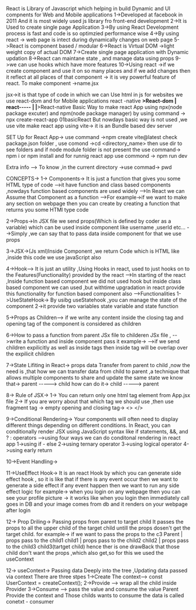 React is Library of Javascript which helping in build Dynamic  and UI compnents for Web and Mobile applications
    1->Developed at facebook in 2011 
    And it is most widely used js library fro front-end development
    2->It is Used to create single page Application
    3->By using React Development process is fast and code is so optimzied performance wise
    4->By using react -> web page is intect during dynamically changes on web page
    5->React is component based / modular
    6->React is Virtual DOM ->light weight copy of actual DOM
    7->Create single page application with Dynamic updation 
    8->React can maintane state , and manage data using props
    9->we can use hooks which have more features
    10->Using react ->if we create component and use it on so many places and if we add changes then it reflect at all places of that component -> it is vey powerful feature of react.
    To make component ->name.jsx


jsx->it is that type of code in which we can Use html in js
for websites we use react-dom and for Mobile applications react -native 
              ______>React-dom
             |
    react-----
             |
             |______>React-native
Basic Way to make react App using npx(node package excuter) and npm(node package manager) by using command -> npx create-react-app 01basicReact
But nowdays basic way is not used ,we use vite 
make react app using vite-> it is an Bundle based dev server

SET Up for React App->
    use command ->npm create vite@latest
    check package.json folder ,
    use comond ->cd <directory_name> then use dir to see folders and if node module folder is not present the use command-> npm i or npm install
    and for runnig react app use commond -> npm run dev

Extra info --> To know ,in the current directory ->use commad-> pwd

CONCEPTS->
1-> Components-> It is just a function that gives you some HTML type of code
    -->it have function and class based components ,nowdays function based components are  used widely
    -->In React we can Assume that Component as a function
    -->For example->if we want to make any section on webpage then you can create by creating a function that returns you some HTMl type code

2->Props->In JSX file we send props(Which is defined by coder as a variable) which can be used  inside component like username ,userId etc...
    -->Simply ,we can say that to pass data inside component for that we use props

3->JSX->(Js xml)Inside Component ,we return Code which is HTML like ,inside this code we use javaScript also 

4->Hook--> It is just an utility ,Using Hooks in react, used to just hooks on to the      Features(Functionality) provided by the react
     -->In starting of the react ,Inside function based component we did not used hook but inside class based component we can used ,but withtime upgradation in react provide this functionality for function based component also
    -->Functionalities
        1->UseStateHook-> By usibg useStatehook ,you can manage the state of the component
        2->it provide two variables state variable and state function

5->Props as Children--> if we write any content inside the closing tag and opening tag of the component is considered as children
    
6->How to pass a function from parent JSx file to childeren JSx file ,
    -->write a function and inside component pass it 
     example-> <component function = {function}>
    -->if we send children expilicitly as well as inside tags then inside tag will be overlap over the expilicit children

7->State Lifiting in React-> props data Transfer from parent to child ,now the need is ,that how we can transfer data from child to parent ,a technique that allows multiple components to share and update the same state
    we know that->   parent -----> child
            how can do it->  child -----> parent 

8-> Rule of JSX->
                1-> You can return only one html tag element from App.jsx file
                2-> If you are worry about that which tag we should use ,then use fragment tag -> empty opening and closing tag-> <> </>

9->Conditional Rendering-> Your components will often need to display different things depending on different conditions. In React, you can conditionally render JSX using JavaScript syntax like if statements, &&, and ? : operators
       -->using four ways we can do conditonal rendering in react app
       1->using if - else
       2->using ternary operator
       3->using logical operator
       4->using early return

10->Event Handling-> 

11->UseEffect Hook-> It is an react Hook by which you can generate side effect hook , so it is like that if there is any event occur then we want to generate a side effect 
if any event happen then we want to run any side effect logic
        for example-> when you login on any webpage then you can see your profile picture -> it works like when you login then immediately call goes in DB and your image comes from db  and it renders on your webpage after login

12-> Prop Driling-> Passing props from parent to target child 
    It passes the props to all the upper child of the target child untill the props dosen't get the target child. 
    for example-> if we want to pass the props to the c3
                    Parent
                      | props pass to the child1
                    child1
                      |  props pass to the child2
                    child2 
                      |  props pass to the child3
                    child3(tartget child)
    hence ther is one drawBack that those child don't want the props ,which also get,so for this we used the useContext

12-> useContext-> Passing data Deeply into the tree ,Updating data passed via context 
        There are three stpes
        1->Create The context--> const UserContext = createContext();
        2->Provide --> wrap all the child inside Provider
        3->Consume --> pass the value and consume the value
    Parent Provide the context and Those childs wants to consume the data is called conetxt - consumer
     